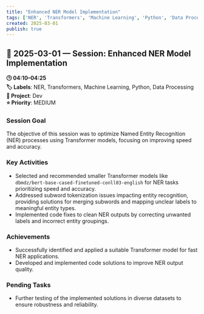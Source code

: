 ```yaml
---
title: "Enhanced NER Model Implementation"
tags: ['NER', 'Transformers', 'Machine Learning', 'Python', 'Data Processing']
created: 2025-03-01
publish: true
---
```


## 📅 2025-03-01 — Session: Enhanced NER Model Implementation

**🕒 04:10–04:25**  
**🏷️ Labels**: NER, Transformers, Machine Learning, Python, Data Processing  
**📂 Project**: Dev  
**⭐ Priority**: MEDIUM  


### Session Goal
The objective of this session was to optimize Named Entity Recognition (NER) processes using Transformer models, focusing on improving speed and accuracy.

### Key Activities
- Selected and recommended smaller Transformer models like `dbmdz/bert-base-cased-finetuned-conll03-english` for NER tasks prioritizing speed and accuracy.
- Addressed subword tokenization issues impacting entity recognition, providing solutions for merging subwords and mapping unclear labels to meaningful entity types.
- Implemented code fixes to clean NER outputs by correcting unwanted labels and incorrect entity groupings.

### Achievements
- Successfully identified and applied a suitable Transformer model for fast NER applications.
- Developed and implemented code solutions to improve NER output quality.

### Pending Tasks
- Further testing of the implemented solutions in diverse datasets to ensure robustness and reliability.
